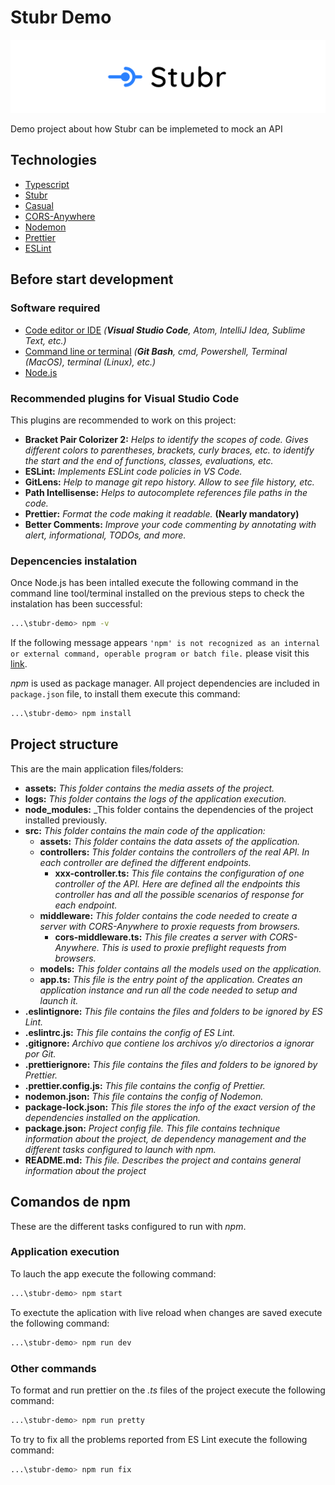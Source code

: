 # Stubr Demo

![Stubr](/assets/stubr-logo.png)

Demo project about how Stubr can be implemeted to mock an API

## Technologies

-   [Typescript](https://www.typescriptlang.org/)
-   [Stubr](https://github.com/stubrjs/stubr)
-   [Casual](https://github.com/boo1ean/casual)
-   [CORS-Anywhere](https://github.com/Rob--W/cors-anywhere)
-   [Nodemon](https://github.com/remy/nodemon)
-   [Prettier](https://prettier.io/)
-   [ESLint](https://eslint.org/)

## Before start development

### Software required

-   [Code editor or IDE](https://code.visualstudio.com/) _(**Visual Studio Code**, Atom, IntelliJ Idea, Sublime Text, etc.)_
-   [Command line or terminal](https://git-scm.com/downloads) _(**Git Bash**, cmd, Powershell, Terminal (MacOS), terminal (Linux), etc.)_
-   [Node.js](https://nodejs.org/en/)

### Recommended plugins for Visual Studio Code

This plugins are recommended to work on this project:

-   **Bracket Pair Colorizer 2:** _Helps to identify the scopes of code. Gives different colors to parentheses, brackets, curly braces, etc. to identify the start and the end of functions, classes, evaluations, etc._
-   **ESLint:** _Implements ESLint code policies in VS Code._
-   **GitLens:** _Help to manage git repo history. Allow to see file history, etc._
-   **Path Intellisense:** _Helps to autocomplete references file paths in the code._
-   **Prettier:** _Format the code making it readable._ **(Nearly mandatory)**
-   **Better Comments:** _Improve your code commenting by annotating with alert, informational, TODOs, and more._

### Depencencies instalation

Once Node.js has been intalled execute the following command in the command line tool/terminal installed on the previous steps to check the instalation has been successful:

```bash
...\stubr-demo> npm -v
```

If the following message appears `'npm' is not recognized as an internal or external command, operable program or batch file.` please visit this [link](https://stackoverflow.com/questions/20992723/npm-is-not-recognized-as-internal-or-external-command-operable-program-or-bat).

_npm_ is used as package manager. All project dependencies are included in `package.json` file, to install them execute this command:

```bash
...\stubr-demo> npm install
```

## Project structure

This are the main application files/folders:

-   **assets:** _This folder contains the media assets of the project._
-   **logs:** _This folder contains the logs of the application execution._
-   **node_modules:** \_This folder contains the dependencies of the project installed previously.
-   **src:** _This folder contains the main code of the application:_
    -   **assets:** _This folder contains the data assets of the application._
    -   **controllers:** _This folder contains the controllers of the real API. In each controller are defined the different endpoints._
        -   **xxx-controller.ts:** _This file contains the configuration of one controller of the API. Here are defined all the endpoints this controller has and all the possible scenarios of response for each endpoint._
    -   **middleware:** _This folder contains the code needed to create a server with CORS-Anywhere to proxie requests from browsers._
        -   **cors-middleware.ts:** _This file creates a server with CORS-Anywhere. This is used to proxie preflight requests from browsers._
    -   **models:** _This folder contains all the models used on the application._
    -   **app.ts:** _This file is the entry point of the application. Creates an application instance and run all the code needed to setup and launch it._
-   **.eslintignore:** _This file contains the files and folders to be ignored by ES Lint._
-   **.eslintrc.js:** _This file contains the config of ES Lint._
-   **.gitignore:** _Archivo que contiene los archivos y/o directorios a ignorar por Git._
-   **.prettierignore:** _This file contains the files and folders to be ignored by Prettier._
-   **.prettier.config.js:** _This file contains the config of Prettier._
-   **nodemon.json:** _This file contains the config of Nodemon._
-   **package-lock.json:** _This file stores the info of the exact version of the dependencies installed on the application._
-   **package.json:** _Project config file. This file contains technique information about the project, de dependency management and the different tasks configured to launch with npm._
-   **README.md:** _This file. Describes the project and contains general information about the project_

## Comandos de npm

These are the different tasks configured to run with _npm_.

### Application execution

To lauch the app execute the following command:

```bash
...\stubr-demo> npm start
```

To exectute the aplication with live reload when changes are saved execute the following command:

```bash
...\stubr-demo> npm run dev
```

### Other commands

To format and run prettier on the _.ts_ files of the project execute the following command:

```bash
...\stubr-demo> npm run pretty
```

To try to fix all the problems reported from ES Lint execute the following command:

```bash
...\stubr-demo> npm run fix
```
